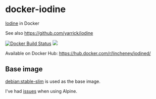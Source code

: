 # docker-iodine
[Iodine](http://code.kryo.se/iodine/) in Docker

See also https://github.com/yarrick/iodine

[![Docker Build Status](https://img.shields.io/docker/build/lincheney/iodined.svg)](https://hub.docker.com/r/lincheney/iodined/)
[![](https://shields.beevelop.com/docker/image/image-size/lincheney/iodined/latest.svg)](https://hub.docker.com/r/lincheney/iodined/)

Available on Docker Hub: https://hub.docker.com/r/lincheney/iodined/

## Base image

[debian:stable-slim](https://hub.docker.com/r/library/debian/) is used as the base image.

I've had [issues](https://github.com/Adam-Ant/docker-iodine/issues/6) when using Alpine.
